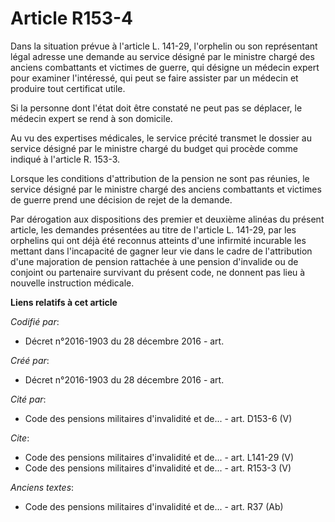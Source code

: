 # Article R153-4

Dans la situation prévue à l'article L. 141-29, l'orphelin ou son représentant légal adresse une demande au service désigné
par le ministre chargé des anciens combattants et victimes de guerre, qui désigne un médecin expert pour examiner
l'intéressé, qui peut se faire assister par un médecin et produire tout certificat utile.

Si la personne dont l'état doit être constaté ne peut pas se déplacer, le médecin expert se rend à son domicile.

Au vu des expertises médicales, le service précité transmet le dossier au service désigné par le ministre chargé du budget
qui procède comme indiqué à l'article R. 153-3.

Lorsque les conditions d'attribution de la pension ne sont pas réunies, le service désigné par le ministre chargé des anciens
combattants et victimes de guerre prend une décision de rejet de la demande.

Par dérogation aux dispositions des premier et deuxième alinéas du présent article, les demandes présentées au titre de
l'article L. 141-29, par les orphelins qui ont déjà été reconnus atteints d'une infirmité incurable les mettant dans
l'incapacité de gagner leur vie dans le cadre de l'attribution d'une majoration de pension rattachée à une pension d'invalide
ou de conjoint ou partenaire survivant du présent code, ne donnent pas lieu à nouvelle instruction médicale.

**Liens relatifs à cet article**

_Codifié par_:

  - Décret n°2016-1903 du 28 décembre 2016 - art.

_Créé par_:

  - Décret n°2016-1903 du 28 décembre 2016 - art.

_Cité par_:

  - Code des pensions militaires d'invalidité et de... - art. D153-6 (V)

_Cite_:

  - Code des pensions militaires d'invalidité et de... - art. L141-29 (V)
  - Code des pensions militaires d'invalidité et de... - art. R153-3 (V)

_Anciens textes_:

  - Code des pensions militaires d'invalidité et de... - art. R37 (Ab)
